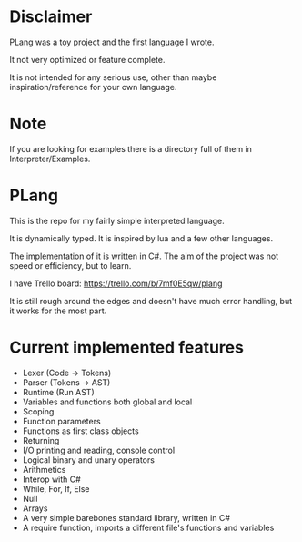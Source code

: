 # Disclaimer #
PLang was a toy project and the first language I wrote.

It not very optimized or feature complete.

It is not intended for any serious use, other than maybe inspiration/reference for your own language.

# Note #
If you are looking for examples there is a directory full of them in Interpreter/Examples.

# PLang #
This is the repo for my fairly simple interpreted language.

It is dynamically typed. It is inspired by lua and a few other languages.

The implementation of it is written in C#. The aim of the project was not speed or efficiency, but to learn.

I have Trello board: https://trello.com/b/7mf0E5qw/plang

It is still rough around the edges and doesn't have much error handling, but it works for the most part.

# Current implemented features #
- Lexer (Code -> Tokens)
- Parser (Tokens -> AST)
- Runtime (Run AST)
- Variables and functions both global and local
- Scoping
- Function parameters
- Functions as first class objects
- Returning
- I/O printing and reading, console control
- Logical binary and unary operators
- Arithmetics
- Interop with C#
- While, For, If, Else
- Null
- Arrays
- A very simple barebones standard library, written in C#
- A require function, imports a different file's functions and variables
